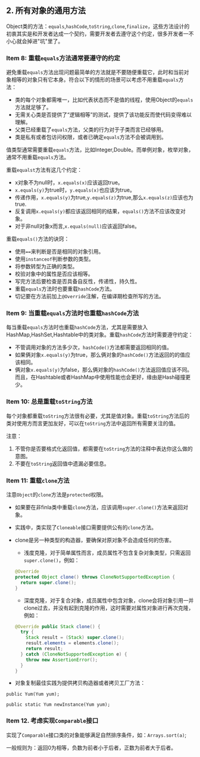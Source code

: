 ## 2. 所有对象的通用方法
Object类的方法：`equals`,`hashCode`,`toString`,`clone`,`finalize`，这些方法设计的初衷其实是和开发者达成一个契约，需要开发者去遵守这个约定，很多开发者一不小心就会掉进"坑"里了。

### Item 8: 重载`equals`方法通常要遵守的约定

避免重载`equals`方法出现问题最简单的方法就是不要随便重载它，此时和当前对象相等的对象只有它本身。符合以下的情形的场景可以考虑不用重载`equals`方法：

* 类的每个对象都需唯一，比如代表状态而不是值的线程，使用Object的`equals`方法就足够了。
* 无需关心类是否提供了“逻辑相等”的测试，提供了该功能反而使代码变得难以理解。
* 父类已经重载了`equals`方法，父类的行为对于子类而言已经够用。
* 类是私有或者包访问权限，或者已确定`equals`方法不会被调用到。

值类型通常需要重载`equals`方法，比如Integer,Double。而单例对象，枚举对象，通常不用重载`equals`方法。

重载`equalst`方法有这几个约定：

* x对象不为null时，`x.equals(x)`应该返回true。
* `x.equals(y)`为true时，`y.equals(x)`也应该为true。
* 传递作用，`x.equals(y)`为true,`y.equals(z)`为true,那么`x.equals(z)`应该也为true.
* 反复调用`x.equals(y)`都应该返回相同的结果，`equals()`方法不应该改变对象。
* 对于非null对象x而言,`x.equals(null)`应该返回false。

重载`equals()`方法的诀窍：

* 使用`==`来判断是否是相同的对象引用。
* 使用`instanceof`判断参数的类型。
* 将参数转型为正确的类型。
* 校验对象中的属性是否应该相等。
* 写完方法后要检查是否具备自反性，传递性，持久性。
* 重载`equals`方法时也要重载`hashCode`方法。
* 切记要在方法前加上`@Override`注解，在编译期检查所写的方法。

### Item 9: 当重载`equals`方法时也重载`hashCode`方法

每当重载`equals`方法时也重载`hashCode`方法，尤其是需要放入HashMap,HashSet,Hashtable中的类对象。重载`hashCode`方法时需要遵守约定：

* 不管调用对象的方法多少次，`hashCode()`方法都需要返回相同的值。
* 如果俩对象`x.equals(y)`为true，那么俩对象的`hashCode()`方法返回的的值应该相同。
* 俩对象`x.equals(y)`为false，那么俩对象的`hashCode()`方法返回值应该不同。而且，在Hashtable或者HashMap中使用性能也会更好，缘由是Hash碰撞更少。


### Item 10: 总是重载`toString`方法
每个对象都重载`toString`方法很有必要，尤其是值对象。重载`toString`方法后的类对使用方而言更加友好，可以在`toString`方法中返回所有需要关注的值。

注意：

1. 不管你是否要格式化返回值，都需要在`toString`方法的注释中表达你这么做的意图。
2. 不要在`toString`返回值中遗漏必要信息。

### Item 11: 重载`clone`方法
注意`Object`的`clone`方法是`protected`权限。
* 如果要在非finla类中重载`clone`方法，应该调用`super.clone()`方法来返回对象。
* 实践中，类实现了`Cloneable`接口需要提供公有的`clone`方法。
* clone是另一种类型的构造器，要确保对原对象不会造成任何的伤害。
  * 浅度克隆，对于简单属性而言，成员属性不包含复杂对象类型，只需返回`super.clone()`，例如：
  ```Java
  @Override
  protected Object clone() throws CloneNotSupportedException {
    return super.clone();
  }
  ```
  * 深度克隆，对于复合对象，成员属性中包含对象，clone会将对象引用一并clone过去，并没有起到克隆的作用，这时需要对属性对象进行再次克隆，例如：
  ```Java
  @Override public Stack clone() {
    try {
      Stack result = (Stack) super.clone();
      result.elements = elements.clone();
      return result;
    } catch (CloneNotSupportedException e) {
      throw new AssertionError();
    }
  }
  ```
  
* 对象复制最佳实践为提供拷贝构造器或者拷贝工厂方法：
```
public Yum(Yum yum);

public static Yum newInstance(Yum yum);
```

### Item 12. 考虑实现`Comparable`接口

实现了`Comparable`接口类的对象能够满足自然排序条件，如：`Arrays.sort(a)`;

一般规则为：返回0为相等，负数为前者小于后者，正数为前者大于后者。